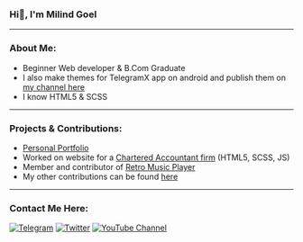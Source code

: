 ### Hi👋, I'm Milind Goel

---

### About Me:

- Beginner Web developer & B.Com Graduate
- I also make themes for TelegramX app on android and publish them on [my channel here](https://t.me/MilindGoel15TgXThemes) 
- I know HTML5 & SCSS

---

### Projects & Contributions:
- [Personal Portfolio](https://milindgoel15.github.io)
- Worked on website for a [Chartered Accountant firm](https://abhishekgoelandassociates.com) (HTML5, SCSS, JS)
- Member and contributor of [Retro Music Player](https://github.com/RetroMusicPlayer)
- My other contributions can be found [here](https://github.com/milindgoel15)

---

###  Contact Me Here:
[![Telegram](https://img.shields.io/badge/-Telegram-%23282a36?style=for-the-badge&logo=Telegram)](https://t.me/milindgoel15)
[![Twitter](https://img.shields.io/badge/-Twitter-%23282a36?style=for-the-badge&logo=Twitter)](https://www.twitter.com/millindgoel15)
[![YouTube Channel](https://img.shields.io/badge/-YouTube-%23282a36?style=for-the-badge&logo=YouTube)](https://www.youtube.com/milindgoel15)

<!-- - 🔭 I’m currently working on ... 
- 🌱 I’m currently learning Javascript
- 📫 How to reach me: ...
- 😄 Pronouns: ...
- ⚡ Fun fact: ... -->
